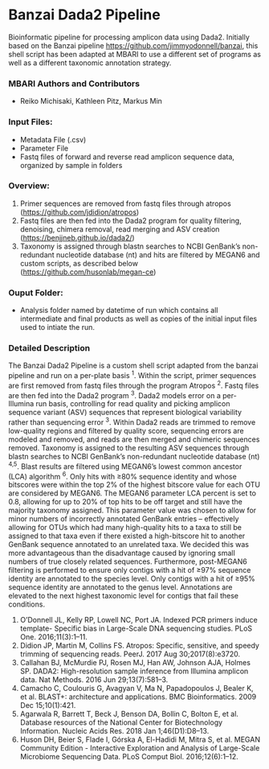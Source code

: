 # Banzai Dada2 Pipeline

Bioinformatic pipeline for processing amplicon data using Dada2. Initially based on the Banzai pipeline https://github.com/jimmyodonnell/banzai, this shell script has been adapted at MBARI to use a different set of programs as well as a different taxonomic annotation strategy.

### MBARI Authors and Contributors
- Reiko Michisaki, Kathleen Pitz, Markus Min

### Input Files:
- Metadata File (.csv)
- Parameter File
- Fastq files of forward and reverse read amplicon sequence data, organized by sample in folders

### Overview:
1. Primer sequences are removed from fastq files through atropos (https://github.com/jdidion/atropos)
2. Fastq files are then fed into the Dada2 program for quality filtering, denoising, chimera removal, read merging and ASV creation (https://benjjneb.github.io/dada2/)
3. Taxonomy is assigned through blastn searches to NCBI GenBank’s non-redundant nucleotide database (nt) and hits are filtered by MEGAN6 and custom scripts, as described below (https://github.com/husonlab/megan-ce)

### Ouput Folder:
- Analysis folder named by datetime of run which contains all intermediate and final products as well as copies of the initial input files used to intiate the run.

### Detailed Description

The Banzai Dada2 Pipeline is a custom shell script adapted from the banzai pipeline and run on a per-plate basis <sup>1</sup>. Within the script, primer sequences are first removed from fastq files through the program Atropos <sup>2</sup>. Fastq files are then fed into the Dada2 program <sup>3</sup>. Dada2 models error on a per-Illumina run basis, controlling for read quality and picking amplicon sequence variant (ASV) sequences that represent biological variability rather than sequencing error <sup>3</sup>. Within Dada2 reads are trimmed to remove low-quality regions and filtered by quality score, sequencing errors are modeled and removed, and reads are then merged and chimeric sequences removed. Taxonomy is assigned to the resulting ASV sequences through blastn searches to NCBI GenBank’s non-redundant nucleotide database (nt) <sup>4,5</sup>. Blast results are filtered using MEGAN6’s lowest common ancestor (LCA) algorithm <sup>6</sup>. Only hits with ≥80% sequence identity and whose bitscores were within the top 2% of the highest bitscore value for each OTU are considered by MEGAN6. The MEGAN6 parameter LCA percent is set to 0.8, allowing for up to 20% of top hits to be off target and still have the majority taxonomy assigned. This parameter value was chosen to allow for minor numbers of incorrectly annotated GenBank entries – effectively allowing for OTUs which had many high-quality hits to a taxa to still be assigned to that taxa even if there existed a high-bitscore hit to another GenBank sequence annotated to an unrelated taxa. We decided this was more advantageous than the disadvantage caused by ignoring small numbers of true closely related sequences. Furthermore, post-MEGAN6 filtering is performed to ensure only contigs with a hit of ≥97% sequence identity are annotated to the species level. Only contigs with a hit of ≥95% sequence identity are annotated to the genus level. Annotations are elevated to the next highest taxonomic level for contigs that fail these conditions.

1. 	O’Donnell JL, Kelly RP, Lowell NC, Port JA. Indexed PCR primers induce template- Specific bias in Large-Scale DNA sequencing studies. PLoS One. 2016;11(3):1–11.
2. 	Didion JP, Martin M, Collins FS. Atropos: Specific, sensitive, and speedy trimming of sequencing reads. PeerJ. 2017 Aug 30;2017(8):e3720.
3. 	Callahan BJ, McMurdie PJ, Rosen MJ, Han AW, Johnson AJA, Holmes SP. DADA2: High-resolution sample inference from Illumina amplicon data. Nat Methods. 2016 Jun 29;13(7):581–3.
4. 	Camacho C, Coulouris G, Avagyan V, Ma N, Papadopoulos J, Bealer K, et al. BLAST+: architecture and applications. BMC Bioinformatics. 2009 Dec 15;10(1):421.
5. 	Agarwala R, Barrett T, Beck J, Benson DA, Bollin C, Bolton E, et al. Database resources of the National Center for Biotechnology Information. Nucleic Acids Res. 2018 Jan 1;46(D1):D8–13.
6. 	Huson DH, Beier S, Flade I, Górska A, El-Hadidi M, Mitra S, et al. MEGAN Community Edition - Interactive Exploration and Analysis of Large-Scale Microbiome Sequencing Data. PLoS Comput Biol. 2016;12(6):1–12.
